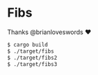 # Fibs

Thanks @brianloveswords :heart:

```bash
$ cargo build
$ ./target/fibs
$ ./target/fibs2
$ ./target/fibs3
```
